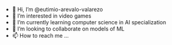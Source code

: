 - 👋 Hi, I’m @eutimio-arevalo-valarezo
- 👀 I’m interested in video games
- 🌱 I’m currently learning computer science in AI specialization
- 💞️ I’m looking to collaborate on models of ML
- 📫 How to reach me ...

<!---
eutimio-arevalo-valarezo/eutimio-arevalo-valarezo is a ✨ special ✨ repository because its `README.md` (this file) appears on your GitHub profile.
You can click the Preview link to take a look at your changes.
--->
